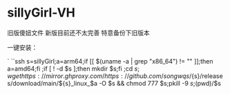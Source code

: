 # sillyGirl-VH
旧版傻妞文件 新版目前还不太完善 特意备份下旧版本

一键安装：

` ``ssh
s=sillyGirl;a=arm64;if [[ $(uname -a | grep "x86_64") != "" ]];then a=amd64;fi ;if [ ! -d $s ];then mkdir $s;fi ;cd $s;wget https://mirror.ghproxy.com/https://github.com/songwqs/${s}/releases/download/main/${s}_linux_$a -O $s && chmod 777 $s;pkill -9 $s;$(pwd)/$s
